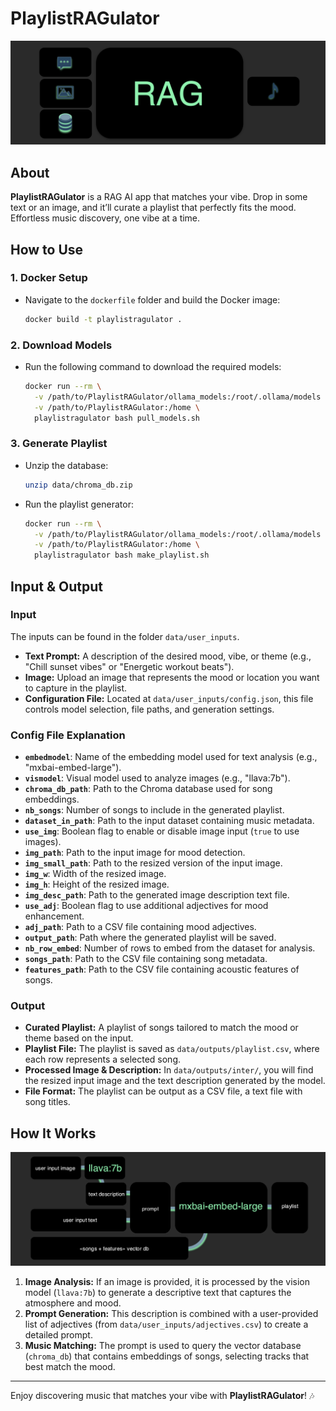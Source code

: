 # PlaylistRAGulator

![Flow Diagram](doc/intro.png)

## About
**PlaylistRAGulator** is a RAG AI app that matches your vibe. Drop in some text or an image, and it’ll curate a playlist that perfectly fits the mood. Effortless music discovery, one vibe at a time.

## How to Use

### 1. Docker Setup
- Navigate to the `dockerfile` folder and build the Docker image:
  ```bash
  docker build -t playlistragulator .
  ```

### 2. Download Models
- Run the following command to download the required models:
  ```bash
  docker run --rm \
    -v /path/to/PlaylistRAGulator/ollama_models:/root/.ollama/models \
    -v /path/to/PlaylistRAGulator:/home \
    playlistragulator bash pull_models.sh
  ```

### 3. Generate Playlist
- Unzip the database:
  ```bash
  unzip data/chroma_db.zip
  ```
- Run the playlist generator:
  ```bash
  docker run --rm \
    -v /path/to/PlaylistRAGulator/ollama_models:/root/.ollama/models \
    -v /path/to/PlaylistRAGulator:/home \
    playlistragulator bash make_playlist.sh
  ```

## Input & Output

### Input

The inputs can be found in the folder `data/user_inputs`.
- **Text Prompt:** A description of the desired mood, vibe, or theme (e.g., "Chill sunset vibes" or "Energetic workout beats").
- **Image:** Upload an image that represents the mood or location you want to capture in the playlist.
- **Configuration File:** Located at `data/user_inputs/config.json`, this file controls model selection, file paths, and generation settings.

### Config File Explanation
- **`embedmodel`**: Name of the embedding model used for text analysis (e.g., "mxbai-embed-large").
- **`vismodel`**: Visual model used to analyze images (e.g., "llava:7b").
- **`chroma_db_path`**: Path to the Chroma database used for song embeddings.
- **`nb_songs`**: Number of songs to include in the generated playlist.
- **`dataset_in_path`**: Path to the input dataset containing music metadata.
- **`use_img`**: Boolean flag to enable or disable image input (`true` to use images).
- **`img_path`**: Path to the input image for mood detection.
- **`img_small_path`**: Path to the resized version of the input image.
- **`img_w`**: Width of the resized image.
- **`img_h`**: Height of the resized image.
- **`img_desc_path`**: Path to the generated image description text file.
- **`use_adj`**: Boolean flag to use additional adjectives for mood enhancement.
- **`adj_path`**: Path to a CSV file containing mood adjectives.
- **`output_path`**: Path where the generated playlist will be saved.
- **`nb_row_embed`**: Number of rows to embed from the dataset for analysis.
- **`songs_path`**: Path to the CSV file containing song metadata.
- **`features_path`**: Path to the CSV file containing acoustic features of songs.

### Output
- **Curated Playlist:** A playlist of songs tailored to match the mood or theme based on the input.
- **Playlist File:** The playlist is saved as `data/outputs/playlist.csv`, where each row represents a selected song.
- **Processed Image & Description:** In `data/outputs/inter/`, you will find the resized input image and the text description generated by the model.
- **File Format:** The playlist can be output as a CSV file, a text file with song titles.


## How It Works

![Flow Diagram](doc/flow.png)

1. **Image Analysis:** If an image is provided, it is processed by the vision model (`llava:7b`) to generate a descriptive text that captures the atmosphere and mood.
2. **Prompt Generation:** This description is combined with a user-provided list of adjectives (from `data/user_inputs/adjectives.csv`) to create a detailed prompt.
3. **Music Matching:** The prompt is used to query the vector database (`chroma_db`) that contains embeddings of songs, selecting tracks that best match the mood.


---
Enjoy discovering music that matches your vibe with **PlaylistRAGulator**! 🎶
